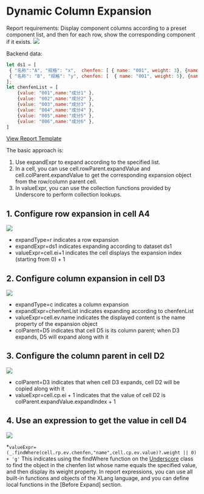 # Dynamic Column Expansion

Report requirements: Display component columns according to a preset component list, and then for each row, show the corresponding component if it exists.
![](dynamic-col/dynamic-col.png)

Backend data:

```javascript
let ds1 = [
 { "名称":"A", "规格": "x",  chenfen: [ { name: "001", weight: 3}, {name: "003", weight:4}] },
 { "名称": "B", "规格": "y", chenfen: [  { name: "001", weight: 5}, {name: "005", weight:6}]  }
];
let chenfenList = [
    {value: "001",name:"成分1" },
    {value: "002",name:"成分2" }, 
    {value: "003",name:"成分3" },
    {value: "004",name:"成分4" },
    {value: "005",name:"成分5" },
    {value: "006",name:"成分6" },
] 
```

[View Report Template](https://gitee.com/canonical-entropy/nop-entropy/raw/master/nop-report/nop-report-demo/src/main/resources/_vfs/nop/report/demo/base/08-%E5%8A%A8%E6%80%81%E5%B1%95%E5%BC%80%E5%88%97.xpt.xlsx)

The basic approach is:

1. Use expandExpr to expand according to the specified list.
2. In a cell, you can use cell.rowParent.expandValue and cell.colParent.expandValue to get the corresponding expansion object from the row/column parent cell.
3. In valueExpr, you can use the collection functions provided by Underscore to perform collection lookups.

## 1. Configure row expansion in cell A4

![](dynamic-col/row-expand.png)

* expandType=r indicates a row expansion
* expandExpr=ds1 indicates expanding according to dataset ds1
* valueExpr=cell.ei+1 indicates the cell displays the expansion index (starting from 0) + 1

## 2. Configure column expansion in cell D3

![](dynamic-col/expand-col.png)

* expandType=c indicates a column expansion
* expandExpr=chenfenList indicates expanding according to chenfenList
* valueExpr=cell.ev.name indicates the displayed content is the name property of the expansion object
* colParent=D5 indicates that cell D5 is its column parent; when D3 expands, D5 will expand along with it

## 3. Configure the column parent in cell D2

![](dynamic-col/col-parent.png)

* colParent=D3 indicates that when cell D3 expands, cell D2 will be copied along with it
* valueExpr=cell.cp.ei + 1 indicates that the value of cell D2 is colParent.expandValue.expandIndex + 1

## 4. Use an expression to get the value in cell D4

![](dynamic-col/cell-value.png)

\*`valueExpr=(_.findWhere(cell.rp.ev.chenfen,"name",cell.cp.ev.value)?.weight || 0) + 'g'`
This indicates using the findWhere function on the [Underscore](https://gitee.com/canonical-entropy/nop-entropy/blob/master/nop-core/src/main/java/io/nop/core/lang/utils/Underscore.java) class to find the object in the chenfen list whose name equals the specified value, and then display its weight property.
In report expressions, you can use all built-in functions and objects of the XLang language, and you can define local functions in the [Before Expand] section.

<!-- SOURCE_MD5:ade6f31e1375ed6e43b5c254679fa3aa-->
